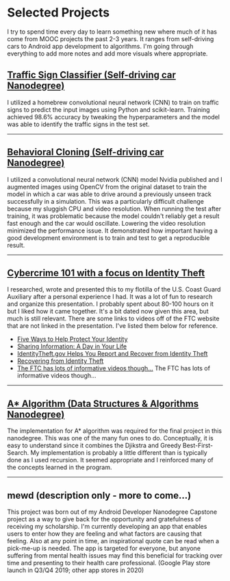# Selected Projects

I try to spend time every day to learn something new where much of it has come from MOOC projects the past 2-3 years. It ranges from self-driving cars to Android app development to algorithms. I'm going through everything to add more notes and add more visuals where appropriate.

## [Traffic Sign Classifier (Self-driving car Nanodegree)](https://github.com/mickrz/SelfDrivingCarNanoDegree/blob/master/term1/Project2%20-%20Traffic%20Sign%20Classifier/Traffic_Sign_Classifier.html)

I utilized a homebrew convolutional neural network (CNN) to train on traffic signs to predict the input images using Python and scikit-learn. Training achieved 98.6% accuracy by tweaking the hyperparameters and the model was able to identify the traffic signs in the test set.

---

## [Behavioral Cloning (Self-driving car Nanodegree)](https://github.com/mickrz/SelfDrivingCarNanoDegree/blob/master/term1/Project3%20-%20Behavioral%20Cloning/writeup_report.md)

I utilized a convolutional neural network (CNN) model Nvidia published and I augmented images using OpenCV from the original dataset to train the model in which a car was able to drive around a previously unseen track successfully in a simulation. This was a particularly difficult challenge because my sluggish CPU and video resolution. When running the test after training, it was problematic because the model couldn't reliably get a result fast enough and the car would oscillate. Lowering the video resolution minimized the performance issue. It demonstrated how important having a good development environment is to train and test to get a reproducible result.

---

## [Cybercrime 101 with a focus on Identity Theft](https://github.com/mickrz/OtherInterestingStuff/blob/master/CybercrimeIDTheftAndPrevention.pdf)

I researched, wrote and presented this to my flotilla of the U.S. Coast Guard Auxiliary after a personal experience I had. It was a lot of fun to research and organize this presentation. I probably spent about 80-100 hours on it but I liked how it came together. It's a bit dated now given this area, but much is still relevant. There are some links to videos off of the FTC website that are not linked in the presentation. I've listed them below for reference.
  - [Five Ways to Help Protect Your Identity](https://www.consumer.ftc.gov/media/video-0023-five-ways-help-protect-your-identity)
  - [Sharing Information: A Day in Your Life](https://www.consumer.ftc.gov/media/video-0022-sharing-information-day-your-life)
  - [IdentityTheft.gov Helps You Report and Recover from Identity Theft](https://www.consumer.ftc.gov/media/video-0123-identitytheftgov-helps-you-report-and-recover-identity-theft)
  - [Recovering from Identity Theft](https://www.consumer.ftc.gov/media/video-0102-recovering-identity-theft)
  - [The FTC has lots of informative videos though...](https://www.consumer.ftc.gov/media)
The FTC has lots of informative videos though...

---

## [A* Algorithm (Data Structures & Algorithms Nanodegree)](https://github.com/mickrz/Data_Structures_And_Algorithms/blob/master/Project4/Astar.py)

The implementation for A* algorithm was required for the final project in this nanodegree. This was one of the many fun ones to do. Conceptually, it is easy to understand since it combines the Djikstra and Greedy Best-First-Search. My implementation is probably a little different than is typically done as I used recursion. It seemed appropriate and I reinforced many of the concepts learned in the program.

---

## mewd (description only - more to come...)

This project was born out of my Android Developer Nanodegree Capstone project as a way to give back for the opportunity and gratefulness of receiving my scholarship. I'm  currently developing an app that enables users to enter how they are feeling and what factors are causing that feeling. Also at any point in time, an inspirational quote can be read when a pick-me-up is needed. The app is targeted for everyone, but anyone suffering from mental health issues may find this beneficial for tracking over time and presenting to their health care professional. (Google Play store launch in Q3/Q4 2019; other app stores in 2020)

